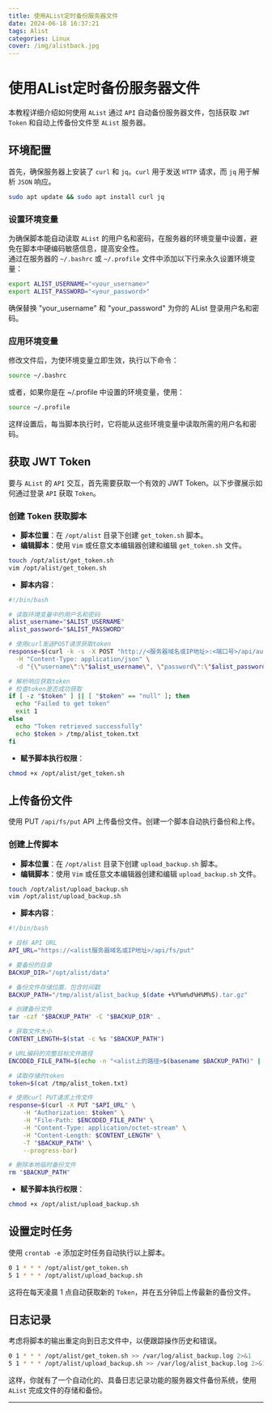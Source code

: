 ```yaml
---
title: 使用AList定时备份服务器文件
date: 2024-06-18 16:37:21
tags: Alist
categories: Linux
cover: /img/alistback.jpg
---
```

# 使用AList定时备份服务器文件
本教程详细介绍如何使用 `AList` 通过 `API` 自动备份服务器文件，包括获取 `JWT Token` 和自动上传备份文件至 `AList` 服务器。
## 环境配置
首先，确保服务器上安装了 `curl` 和 `jq`。`curl` 用于发送 `HTTP` 请求，而 `jq` 用于解析 `JSON` 响应。
```bash
sudo apt update && sudo apt install curl jq
```

### 设置环境变量
为确保脚本能自动读取 `AList` 的用户名和密码，在服务器的环境变量中设置，避免在脚本中硬编码敏感信息，提高安全性。  
通过在服务器的 `~/.bashrc` 或 `~/.profile` 文件中添加以下行来永久设置环境变量：
```bash
export ALIST_USERNAME="<your_username>"
export ALIST_PASSWORD="<your_password>"
```
确保替换 "your_username" 和 "your_password" 为你的 AList 登录用户名和密码。
### 应用环境变量
修改文件后，为使环境变量立即生效，执行以下命令：
```bash
source ~/.bashrc
```
或者，如果你是在 ~/.profile 中设置的环境变量，使用：
```bash
source ~/.profile
```
这样设置后，每当脚本执行时，它将能从这些环境变量中读取所需的用户名和密码。


## 获取 JWT Token

要与 `AList` 的 `API` 交互，首先需要获取一个有效的 JWT Token。以下步骤展示如何通过登录 `API` 获取 `Token`。
### 创建 Token 获取脚本
- **脚本位置**：在 `/opt/alist` 目录下创建 `get_token.sh` 脚本。
- **编辑脚本**：使用 `Vim` 或任意文本编辑器创建和编辑 `get_token.sh` 文件。

```bash
touch /opt/alist/get_token.sh
vim /opt/alist/get_token.sh
```

- **脚本内容**：

```bash
#!/bin/bash

# 读取环境变量中的用户名和密码
alist_username="$ALIST_USERNAME"
alist_password="$ALIST_PASSWORD"

# 使用curl发送POST请求获取token
response=$(curl -k -s -X POST "http://<服务器域名或IP地址>:<端口号>/api/auth/login" \
  -H "Content-Type: application/json" \
  -d "{\"username\":\"$alist_username\", \"password\":\"$alist_password\"}")

# 解析响应获取token
# 检查token是否成功获取
if [ -z "$token" ] || [ "$token" == "null" ]; then
  echo "Failed to get token"
  exit 1
else
  echo "Token retrieved successfully"
  echo $token > /tmp/alist_token.txt
fi
```

- **赋予脚本执行权限**：

```bash
chmod +x /opt/alist/get_token.sh
```

## 上传备份文件

使用 PUT `/api/fs/put` API 上传备份文件。创建一个脚本自动执行备份和上传。

### 创建上传脚本

- **脚本位置**：在 `/opt/alist` 目录下创建 `upload_backup.sh` 脚本。
- **编辑脚本**：使用 `Vim` 或任意文本编辑器创建和编辑 `upload_backup.sh` 文件。

```bash
touch /opt/alist/upload_backup.sh
vim /opt/alist/upload_backup.sh
```

- **脚本内容**：

```bash
#!/bin/bash

# 目标 API URL
API_URL="https://<alist服务器域名或IP地址>/api/fs/put"

# 要备份的目录
BACKUP_DIR="/opt/alist/data"

# 备份文件存储位置，包含时间戳
BACKUP_PATH="/tmp/alist/alist_backup_$(date +%Y%m%d%H%M%S).tar.gz"

# 创建备份文件
tar -czf "$BACKUP_PATH" -C "$BACKUP_DIR" .

# 获取文件大小
CONTENT_LENGTH=$(stat -c %s "$BACKUP_PATH")

# URL编码的完整目标文件路径
ENCODED_FILE_PATH=$(echo -n "<alist上的路径>$(basename $BACKUP_PATH)" | jq -sRr @uri)

# 读取存储的token
token=$(cat /tmp/alist_token.txt)

# 使用curl PUT请求上传文件
response=$(curl -X PUT "$API_URL" \
    -H "Authorization: $token" \
    -H "File-Path: $ENCODED_FILE_PATH" \
    -H "Content-Type: application/octet-stream" \
    -H "Content-Length: $CONTENT_LENGTH" \
    -T "$BACKUP_PATH" \
    --progress-bar)

# 删除本地临时备份文件
rm "$BACKUP_PATH"
```

- **赋予脚本执行权限**：

```bash
chmod +x /opt/alist/upload_backup.sh
```

## 设置定时任务

使用 `crontab -e` 添加定时任务自动执行以上脚本。

```bash
0 1 * * * /opt/alist/get_token.sh
5 1 * * * /opt/alist/upload_backup.sh
```

这将在每天凌晨 1 点自动获取新的 `Token`，并在五分钟后上传最新的备份文件。

## 日志记录

考虑将脚本的输出重定向到日志文件中，以便跟踪操作历史和错误。

```bash
0 1 * * * /opt/alist/get_token.sh >> /var/log/alist_backup.log 2>&1
5 1 * * * /opt/alist/upload_backup.sh >> /var/log/alist_backup.log 2>&1
```

这样，你就有了一个自动化的、具备日志记录功能的服务器文件备份系统，使用 `AList` 完成文件的存储和备份。

---